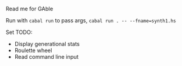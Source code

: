 Read me for GAble

Run with `cabal run`
to pass args, `cabal run . -- --fname=synth1.hs`

Set
TODO:
- Display generational stats
- Roulette wheel
- Read command line input
